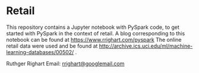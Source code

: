 # Retail

This repository contains a Jupyter notebook with PySpark code, to get started with PySpark in the context of retail.
A blog corresponding to this notebook can be found at https://www.rrighart.com/pyspark
The online retail data were used and be found at http://archive.ics.uci.edu/ml/machine-learning-databases/00502/ .

Ruthger Righart
Email: rrighart@googlemail.com
